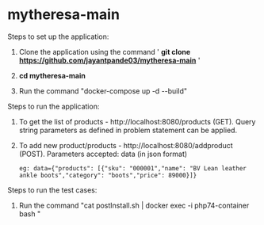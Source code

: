 # mytheresa-main

Steps to set up the application:

1. Clone the application using the command ' **git clone https://github.com/jayantpande03/mytheresa-main** '

2. **cd mytheresa-main**

3. Run the command "docker-compose up -d --build"




Steps to run the application:

1. To get the list of products - http://localhost:8080/products (GET). Query string parameters as defined in problem statement can be applied.

2. To add new product/products -  http://localhost:8080/addproduct (POST). Parameters accepted: data (in json format)
       
       eg: data={"products": [{"sku": "000001","name": "BV Lean leather ankle boots","category": "boots","price": 89000}]}





Steps to run the test cases:

1. Run the command "cat postInstall.sh | docker exec -i php74-container bash "
